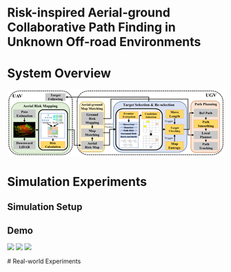 # Risk-inspired Aerial-ground Collaborative Path Finding in Unknown Off-road Environments

# System Overview
![System Overview](https://github.com/inin-wrc/agcripf/blob/main/Images/system-framework.png)

# Simulation Experiments
## Simulation Setup

## Demo
<p float="left">
  <img src="Gifs/task1_far.gif" width="30%" />
  <img src="Gifs/task1_far.gif" width="30%" />
  <img src="Gifs/task1_far.gif" width="30%" />
</p>
# Real-world Experiments
